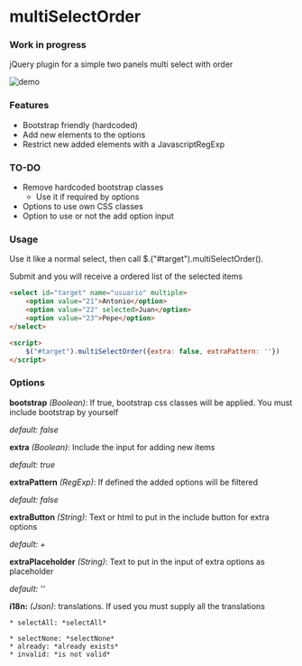 multiSelectOrder
================

### Work in progress ###
jQuery plugin for a simple two panels multi select with order

![demo](https://raw.github.com/racoonman/multiSelectOrder/master/demo.png)

### Features ###
* Bootstrap friendly (hardcoded)
* Add new elements to the options
* Restrict new added elements with a JavascriptRegExp

### TO-DO ###
* Remove hardcoded bootstrap classes
   * Use it if required by options
* Options to use own CSS classes
* Option to use or not the add option input

### Usage ###
Use it like a normal select, then call $.("#target").multiSelectOrder().

Submit and you will receive a ordered list of the selected items

```HTML
<select id="target" name="usuario" multiple>
    <option value="21">Antonio</option>
    <option value="22" selected>Juan</option>
    <option value="23">Pepe</option>
</select>

<script>
    $("#target").multiSelectOrder({extra: false, extraPattern: ''})
</script>
```

### Options ###
**bootstrap** *(Boolean)*: If true, bootstrap css classes will be applied. You must include bootstrap by yourself

*default: false*

**extra** *(Boolean)*: Include the input for adding new items

*default: true*

**extraPattern** *(RegExp)*: If defined the added options will be filtered

*default: false*

**extraButton** *(String)*: Text or html to put in the include button for extra options 

*default: +*

**extraPlaceholder** *(String)*: Text to put in the input of extra options as placeholder

*default: ''*

**i18n:** *(Json)*: translations. If used you must supply all the translations

    * selectAll: *selectAll*
    
    * selectNone: *selectNone*
    * already: *already exists*
    * invalid: *is not valid*
